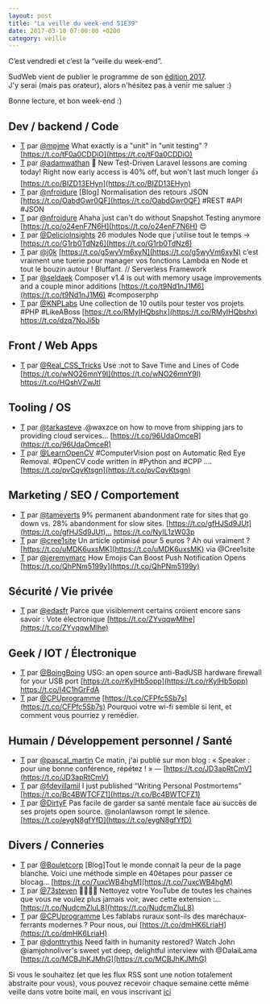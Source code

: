 ```yaml
---
layout: post
title: "La veille du week-end S1E39"
date: 2017-03-10 07:00:00 +0200
category: veille
---
```

C’est vendredi et c’est la “veille du week-end”.  

SudWeb vient de publier le programme de son [édition 2017](https://sudweb.fr/2017/programme/).  
J'y serai (mais pas orateur), alors n'hésitez pas à venir me saluer :)

Bonne lecture, et bon week-end :)


## Dev / backend / Code
- [T](http://twitter.com/mpjme/status/837658522154332160) par [@mpjme](https://twitter.com/mpjme) What exactly is a "unit" in "unit testing" ? [https://t.co/tF0a0CDDiO](https://t.co/tF0a0CDDiO)
- [T](http://twitter.com/adamwathan/status/837667280003674112) par [@adamwathan](https://twitter.com/adamwathan) 🎉 New Test-Driven Laravel lessons are coming today! Right now early access is 40% off, but won't last much longer 👍 [https://t.co/BIZD13EHyn](https://t.co/BIZD13EHyn)
- [T](http://twitter.com/nfroidure/status/837703335906017280) par [@nfroidure](https://twitter.com/nfroidure) [Blog] Normalisation des retours JSON [https://t.co/OabdGwr0QF](https://t.co/OabdGwr0QF) #REST #API #JSON
- [T](http://twitter.com/nfroidure/status/838313815737511937) par [@nfroidure](https://twitter.com/nfroidure) Ahaha just can't do without Snapshot Testing anymore [https://t.co/o24enF7N6H](https://t.co/o24enF7N6H) 😍
- [T](http://twitter.com/DelicioInsights/status/838690628431196160) par [@DelicioInsights](https://twitter.com/DelicioInsights) 26 modules Node que j'utilise tout le temps -&gt; [https://t.co/G1rb0TdNz6](https://t.co/G1rb0TdNz6)
- [T](http://twitter.com/j0k/status/839544431795666944) par [@j0k](https://twitter.com/j0k) [https://t.co/g5wyVm6xyN](https://t.co/g5wyVm6xyN) c’est vraiment une tuerie pour manager vos fonctions Lambda en Node et tout le bouzin autour ! Bluffant. // Serverless Framework
- [T](http://twitter.com/seldaek/status/839521170911342596) par [@seldaek](https://twitter.com/seldaek) Composer v1.4 is out with memory usage improvements and a couple minor additions [https://t.co/t9Nd1nJ1M6](https://t.co/t9Nd1nJ1M6) #composerphp
- [T](http://twitter.com/KNPLabs/status/839486366203301889) par [@KNPLabs](https://twitter.com/KNPLabs) Une collection de 10 outils pour tester vos projets #PHP  #LikeABoss [https://t.co/RMyIHQbshx](https://t.co/RMyIHQbshx) https://t.co/dzq7NoJi5b


## Front / Web Apps
- [T](http://twitter.com/Real_CSS_Tricks/status/838005822596726786) par [@Real_CSS_Tricks](https://twitter.com/Real_CSS_Tricks) Use :not to Save Time and Lines of Code [https://t.co/wNO26mnY9I](https://t.co/wNO26mnY9I) https://t.co/HQshVZwJtl


## Tooling / OS
- [T](http://twitter.com/tarkasteve/status/837243614359085056) par [@tarkasteve](https://twitter.com/tarkasteve) .@waxzce on how to move from shipping jars to providing cloud services... [https://t.co/96UdaOmceR](https://t.co/96UdaOmceR)
- [T](http://twitter.com/LearnOpenCV/status/839483964079276032) par [@LearnOpenCV](https://twitter.com/LearnOpenCV) #ComputerVision post on Automatic Red Eye Removal. #OpenCV code written in #Python and #CPP .… [https://t.co/pvCqvKtsgn](https://t.co/pvCqvKtsgn)


## Marketing / SEO / Comportement
- [T](http://twitter.com/tameverts/status/837409234824224769) par [@tameverts](https://twitter.com/tameverts) 9% permanent abandonment rate for sites that go down vs. 28% abandonment for slow sites. [https://t.co/gfHJSd9JUt](https://t.co/gfHJSd9JUt)… https://t.co/NyIL1zW03p
- [T](http://twitter.com/cree1site/status/838514356556005376) par [@cree1site](https://twitter.com/cree1site) Un article optimisé pour 5 euros ? Ah oui vraiment ? [https://t.co/uMDK6uxsMK](https://t.co/uMDK6uxsMK) via @Cree1site
- [T](http://twitter.com/jeremymarc/status/838867849854730240) par [@jeremymarc](https://twitter.com/jeremymarc) How Emojis Can Boost Push Notification Opens [https://t.co/QhPNm5199y](https://t.co/QhPNm5199y)


## Sécurité / Vie privée
- [T](http://twitter.com/edasfr/status/837753013041266688) par [@edasfr](https://twitter.com/edasfr) Parce que visiblement certains croient encore sans savoir : Vote électronique [https://t.co/ZYvqqwMlhe](https://t.co/ZYvqqwMlhe)


## Geek / IOT / Électronique
- [T](http://twitter.com/BoingBoing/status/837552027739680770) par [@BoingBoing](https://twitter.com/BoingBoing) USG: an open source anti-BadUSB hardware firewall for your USB port [https://t.co/rKylHb5opp](https://t.co/rKylHb5opp) https://t.co/I4C1hGrFdA
- [T](http://twitter.com/CPUprogramme/status/838720438880595968) par [@CPUprogramme](https://twitter.com/CPUprogramme) [https://t.co/CFPfc5Sb7s](https://t.co/CFPfc5Sb7s) Pourquoi votre wi-fi semble si lent, et comment vous pourriez y remédier.


## Humain / Développement personnel / Santé
- [T](http://twitter.com/pascal_martin/status/837303226663763968) par [@pascal_martin](https://twitter.com/pascal_martin) Ce matin, j'ai publié sur mon blog : « Speaker : pour une bonne conférence, répétez ! » — [https://t.co/JD3apRtCmV](https://t.co/JD3apRtCmV)
- [T](http://twitter.com/fdevillamil/status/838033964703100929) par [@fdevillamil](https://twitter.com/fdevillamil) I just published “Writing Personal Postmortems” [https://t.co/Bc4BWTCFZ1](https://t.co/Bc4BWTCFZ1)
- [T](http://twitter.com/DirtyF/status/838933939041488896) par [@DirtyF](https://twitter.com/DirtyF) Pas facile de garder sa santé mentale face au succès de ses projets open source. @nolanlawson rompt le silence. [https://t.co/eygN8gfYfD](https://t.co/eygN8gfYfD)


## Divers / Conneries
- [T](http://twitter.com/Bouletcorp/status/838229694021521408) par [@Bouletcorp](https://twitter.com/Bouletcorp) [Blog]Tout le monde connait la peur de la page blanche. Voici une  méthode simple en 40étapes pour passer ce blocag… [https://t.co/7uxcWB4hgM](https://t.co/7uxcWB4hgM)
- [T](http://twitter.com/73steven/status/838444558623064064) par [@73steven](https://twitter.com/73steven) 💩💩💩💩 Nettoyez votre YouTube de toutes les chaines que vous ne voulez plus jamais voir, avec cette extension :… [https://t.co/NudcmZluL8](https://t.co/NudcmZluL8)
- [T](http://twitter.com/CPUprogramme/status/838709154227367936) par [@CPUprogramme](https://twitter.com/CPUprogramme) Les fablabs ruraux sont-ils des maréchaux-ferrants modernes ? Pour nous, oui [https://t.co/dmHK6LriaH](https://t.co/dmHK6LriaH)
- [T](http://twitter.com/donttrythis/status/838999655442755584) par [@donttrythis](https://twitter.com/donttrythis) Need faith in humanity restored? Watch John @iamjohnoliver's sweet yet deep, delightful interview with @DalaiLama [https://t.co/MCBJhKJMhG](https://t.co/MCBJhKJMhG)




Si vous le souhaitez (et que les flux RSS sont une notion totalement abstraite pour vous), vous pouvez recevoir chaque semaine cette même veille dans votre boite mail, en vous inscrivant [ici](/newsletter.html)
